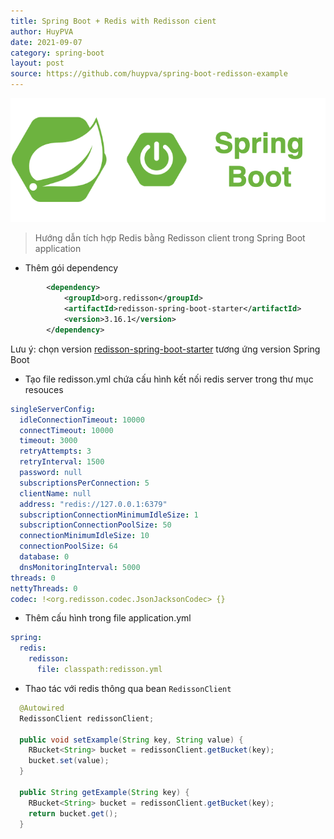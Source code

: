 ```yaml
---
title: Spring Boot + Redis with Redisson cient
author: HuyPVA
date: 2021-09-07
category: spring-boot
layout: post
source: https://github.com/huypva/spring-boot-redisson-example
---
```


<div align="center">
    <img src="../assets/images/spring_boot_icon.png"/>
</div>

> Hướng dẫn tích hợp Redis bằng Redisson client trong Spring Boot application

- Thêm gói dependency
```xml
        <dependency>
			<groupId>org.redisson</groupId>
			<artifactId>redisson-spring-boot-starter</artifactId>
			<version>3.16.1</version>
		</dependency>
``` 

Lưu ý: chọn version [redisson-spring-boot-starter](https://github.com/redisson/redisson/tree/master/redisson-spring-boot-starter) tương ứng version Spring Boot

- Tạo file redisson.yml chứa cấu hình kết nối redis server trong thư mục resouces   

```yml
singleServerConfig:
  idleConnectionTimeout: 10000
  connectTimeout: 10000
  timeout: 3000
  retryAttempts: 3
  retryInterval: 1500
  password: null
  subscriptionsPerConnection: 5
  clientName: null
  address: "redis://127.0.0.1:6379"
  subscriptionConnectionMinimumIdleSize: 1
  subscriptionConnectionPoolSize: 50
  connectionMinimumIdleSize: 10
  connectionPoolSize: 64
  database: 0
  dnsMonitoringInterval: 5000
threads: 0
nettyThreads: 0
codec: !<org.redisson.codec.JsonJacksonCodec> {}
``` 

- Thêm cấu hình trong file application.yml

```yml
spring:
  redis:
    redisson:
      file: classpath:redisson.yml
```

- Thao tác với redis thông qua bean `RedissonClient`

```java
  @Autowired
  RedissonClient redissonClient;
    
  public void setExample(String key, String value) {
    RBucket<String> bucket = redissonClient.getBucket(key);
    bucket.set(value);
  }

  public String getExample(String key) {
    RBucket<String> bucket = redissonClient.getBucket(key);
    return bucket.get();
  }
```